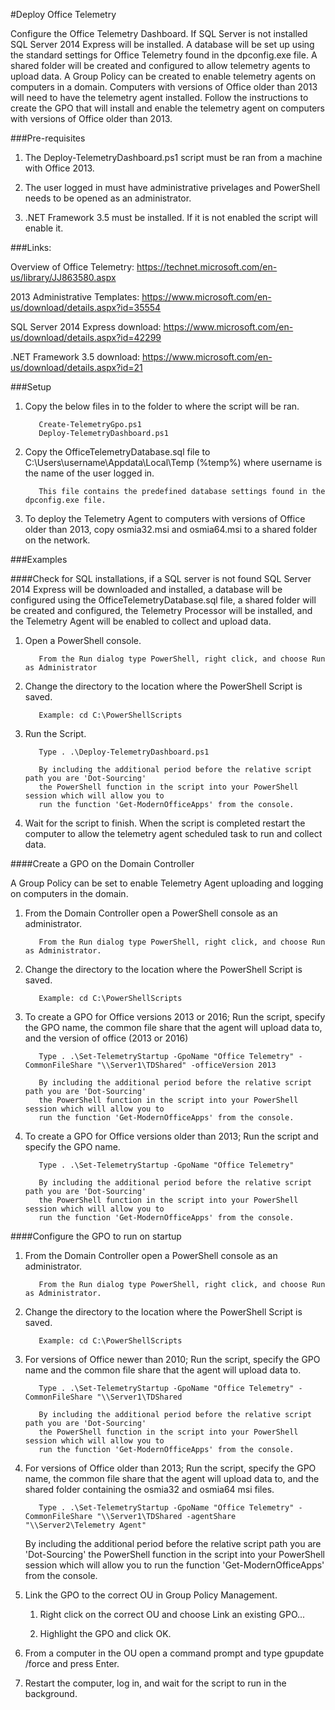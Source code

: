 #Deploy Office Telemetry

Configure the Office Telemetry Dashboard. If SQL Server is not installed SQL Server 2014 Express 
will be installed. A database will be set up using the standard settings for Office Telemetry found in the dpconfig.exe file.
A shared folder will be created and configured to allow telemetry agents to upload data. A Group Policy can be created to enable telemetry agents on computers in a domain. Computers with versions of Office older than 2013 will need to have the telemetry agent installed. Follow the instructions to create the GPO that will install and enable the telemetry agent on computers with versions of Office older than 2013.

###Pre-requisites

1. The Deploy-TelemetryDashboard.ps1 script must be ran from a machine with Office 2013.

2. The user logged in must have administrative privelages and PowerShell needs to be opened as an administrator.

3. .NET Framework 3.5 must be installed. If it is not enabled the script will enable it.

###Links:

Overview of Office Telemetry: https://technet.microsoft.com/en-us/library/JJ863580.aspx

2013 Administrative Templates: https://www.microsoft.com/en-us/download/details.aspx?id=35554

SQL Server 2014 Express download: https://www.microsoft.com/en-us/download/details.aspx?id=42299

.NET Framework 3.5 download: https://www.microsoft.com/en-us/download/details.aspx?id=21

###Setup

1. Copy the below files in to the folder to where the script will be ran.

          Create-TelemetryGpo.ps1
          Deploy-TelemetryDashboard.ps1
          
2. Copy the OfficeTelemetryDatabase.sql file to C:\Users\username\Appdata\Local\Temp (%temp%) where username
is the name of the user logged in.

          This file contains the predefined database settings found in the dpconfig.exe file.

3. To deploy the Telemetry Agent to computers with versions of Office older than 2013, copy osmia32.msi and osmia64.msi to a shared folder on the network.
          
###Examples

####Check for SQL installations, if a SQL server is not found SQL Server 2014 Express will be downloaded and installed, a database will be configured using the OfficeTelemetryDatabase.sql file, a shared folder will be created and configured, the Telemetry Processor will be installed, and the Telemetry Agent will be enabled to collect and upload data.

1. Open a PowerShell console.

          From the Run dialog type PowerShell, right click, and choose Run as Administrator
            
2. Change the directory to the location where the PowerShell Script is saved.

          Example: cd C:\PowerShellScripts
            
3. Run the Script.

          Type . .\Deploy-TelemetryDashboard.ps1
          
          By including the additional period before the relative script path you are 'Dot-Sourcing' 
          the PowerShell function in the script into your PowerShell session which will allow you to 
          run the function 'Get-ModernOfficeApps' from the console.
          
4. Wait for the script to finish. When the script is completed restart the computer to allow the 
telemetry agent scheduled task to run and collect data.

####Create a GPO on the Domain Controller

A Group Policy can be set to enable Telemetry Agent uploading and logging on computers in the domain.

1. From the Domain Controller open a PowerShell console as an administrator.

          From the Run dialog type PowerShell, right click, and choose Run as Administrator.
          
2. Change the directory to the location where the PowerShell Script is saved.

          Example: cd C:\PowerShellScripts
          
3. To create a GPO for Office versions 2013 or 2016; Run the script, specify the GPO name, the common file share that the agent will upload data to, and the version of office (2013 or 2016)

          Type . .\Set-TelemetryStartup -GpoName "Office Telemetry" -CommonFileShare "\\Server1\TDShared" -officeVersion 2013
          
          By including the additional period before the relative script path you are 'Dot-Sourcing' 
          the PowerShell function in the script into your PowerShell session which will allow you to 
          run the function 'Get-ModernOfficeApps' from the console.
          
4. To create a GPO for Office versions older than 2013; Run the script and specify the GPO name.

          Type . .\Set-TelemetryStartup -GpoName "Office Telemetry"
          
          By including the additional period before the relative script path you are 'Dot-Sourcing' 
          the PowerShell function in the script into your PowerShell session which will allow you to 
          run the function 'Get-ModernOfficeApps' from the console.

####Configure the GPO to run on startup

1. From the Domain Controller open a PowerShell console as an administrator.

          From the Run dialog type PowerShell, right click, and choose Run as Administrator.
          
2. Change the directory to the location where the PowerShell Script is saved.

          Example: cd C:\PowerShellScripts

3. For versions of Office newer than 2010; Run the script, specify the GPO name and the common file share that the agent will upload data to.

          Type . .\Set-TelemetryStartup -GpoName "Office Telemetry" -CommonFileShare "\\Server1\TDShared

          By including the additional period before the relative script path you are 'Dot-Sourcing' 
          the PowerShell function in the script into your PowerShell session which will allow you to 
          run the function 'Get-ModernOfficeApps' from the console.

4. For versions of Office older than 2013; Run the script, specify the GPO name, the common file share that the agent will upload data to, and the shared folder containing the osmia32 and osmia64 msi files.

          Type . .\Set-TelemetryStartup -GpoName "Office Telemetry" -CommonFileShare "\\Server1\TDShared -agentShare "\\Server2\Telemetry Agent"

	  By including the additional period before the relative script path you are 'Dot-Sourcing' 
          the PowerShell function in the script into your PowerShell session which will allow you to 
          run the function 'Get-ModernOfficeApps' from the console.

5. Link the GPO to the correct OU in Group Policy Management.

	  1. Right click on the correct OU and choose Link an existing GPO...

	  2. Highlight the GPO and click OK.

6. From a computer in the OU open a command prompt and type gpupdate /force and press Enter.

7. Restart the computer, log in, and wait for the script to run in the background.
